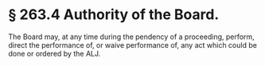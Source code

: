 # § 263.4   Authority of the Board.

The Board may, at any time during the pendency of a proceeding, perform, direct the performance of, or waive performance of, any act which could be done or ordered by the ALJ.







